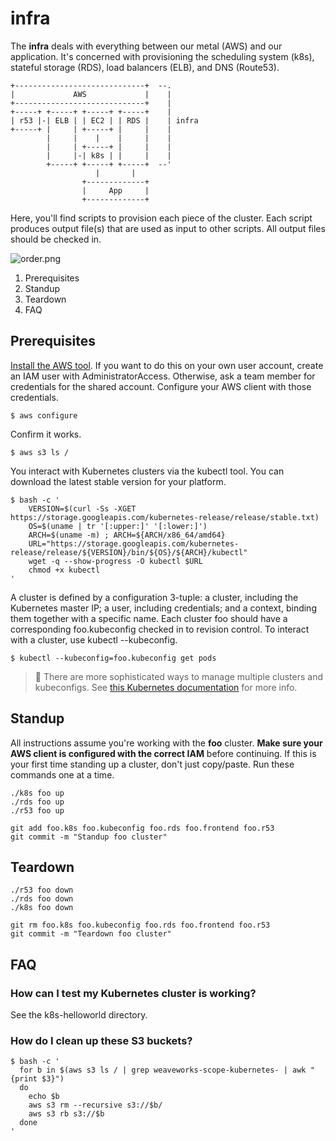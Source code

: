 # infra

The **infra** deals with everything between our metal (AWS) and our application.
It's concerned with provisioning the scheduling system (k8s), stateful storage (RDS), load balancers (ELB), and DNS (Route53).

```
+-----------------------------+  --.
|             AWS             |    |
+-----------------------------+    |
+-----+ +-----+ +-----+ +-----+    |
| r53 |-| ELB | | EC2 | | RDS |    | infra
+-----+ |     | +-----+ |     |    |
        |     |    |    |     |    |
        |     | +-----+ |     |    |
        |     |-| k8s | |     |    |
        +-----+ +-----+ +-----+  --'
                   |       |
                +-------------+
                |     App     |
                +-------------+
```

Here, you'll find scripts to provision each piece of the cluster.
Each script produces output file(s) that are used as input to other scripts.
All output files should be checked in.

![order.png](https://i.imgur.com/LzDkR8k.png)

1. Prerequisites
1. Standup
1. Teardown
1. FAQ

## Prerequisites

[Install the AWS tool](https://docs.aws.amazon.com/cli/latest/userguide/installing.html).
If you want to do this on your own user account, create an IAM user with AdministratorAccess.
Otherwise, ask a team member for credentials for the shared account.
Configure your AWS client with those credentials.

```
$ aws configure
```

Confirm it works.

```
$ aws s3 ls /
```

You interact with Kubernetes clusters via the kubectl tool.
You can download the latest stable version for your platform.

```
$ bash -c '
    VERSION=$(curl -Ss -XGET https://storage.googleapis.com/kubernetes-release/release/stable.txt)
    OS=$(uname | tr '[:upper:]' '[:lower:]')
    ARCH=$(uname -m) ; ARCH=${ARCH/x86_64/amd64}
    URL="https://storage.googleapis.com/kubernetes-release/release/${VERSION}/bin/${OS}/${ARCH}/kubectl"
    wget -q --show-progress -O kubectl $URL
    chmod +x kubectl
'
```

A cluster is defined by a configuration 3-tuple: a cluster, including the Kubernetes master IP; a user, including credentials; and a context, binding them together with a specific name.
Each cluster foo should have a corresponding foo.kubeconfig checked in to revision control.
To interact with a cluster, use kubectl --kubeconfig.

```
$ kubectl --kubeconfig=foo.kubeconfig get pods
```

> 💁
> There are more sophisticated ways to manage multiple clusters and kubeconfigs.
> See [this Kubernetes documentation](http://kubernetes.io/v1.0/docs/user-guide/kubeconfig-file.html) for more info.

## Standup

All instructions assume you're working with the **foo** cluster.
**Make sure your AWS client is configured with the correct IAM** before continuing.
If this is your first time standing up a cluster, don't just copy/paste.
Run these commands one at a time.

```
./k8s foo up
./rds foo up
./r53 foo up

git add foo.k8s foo.kubeconfig foo.rds foo.frontend foo.r53
git commit -m "Standup foo cluster"
```

## Teardown

```
./r53 foo down
./rds foo down
./k8s foo down

git rm foo.k8s foo.kubeconfig foo.rds foo.frontend foo.r53
git commit -m "Teardown foo cluster"
```

## FAQ

### How can I test my Kubernetes cluster is working?

See the k8s-helloworld directory.

### How do I clean up these S3 buckets?

```
$ bash -c '
  for b in $(aws s3 ls / | grep weaveworks-scope-kubernetes- | awk "{print $3}")
  do
    echo $b
    aws s3 rm --recursive s3://$b/
    aws s3 rb s3://$b
  done
'
```
